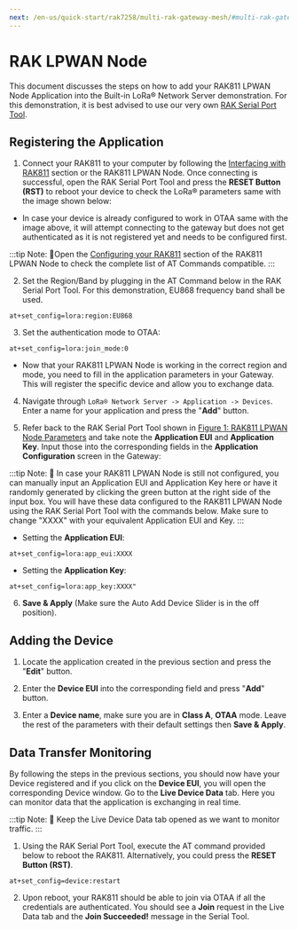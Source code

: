 ```yaml
---
next: /en-us/quick-start/rak7258/multi-rak-gateway-mesh/#multi-rak-gateway-mesh
---
```


# RAK LPWAN Node

This document discusses the steps on how to add your RAK811 LPWAN Node Application into the Built-in LoRa® Network Server demonstration. For this demonstration, it is best advised to use our very own [RAK Serial Port Tool](https://downloads.rakwireless.com/en/LoRa/Tools/).

## Registering the Application

1. Connect your RAK811 to your computer by following the <a href="/en-us/quick-start/rak811/interfacing-with-rak811.html " target="blank">Interfacing with RAK811</a> section or the RAK811 LPWAN Node. Once connecting is successful, open the RAK Serial Port Tool and press the **RESET Button (RST)** to reboot your device to check the LoRa® parameters same with the image shown below:

<rk-img
  src="/assets/images/quick-start-guide/rak7258/6.build-in-lora-server-rak811/rak811-parameters.png"
  width="100%"
  figure-number="1"
  caption="RAK811 LPWAN Node Parameters"
/>

* In case your device is already configured to work in OTAA same with the image above, it will attempt connecting to the gateway but does not get authenticated as it is not registered yet and needs to be configured first.

:::tip Note:
:pencil:Open the <a href="/en-us/quick-start/rak811/configuring-your-rak811.html" target="blank">Configuring your RAK811</a> section of the RAK811 LPWAN Node to check the complete list of AT Commands compatible.
:::

2. Set the Region/Band by plugging in the AT Command below in the RAK Serial Port Tool. For this demonstration, EU868 frequency band shall be used.

```
at+set_config=lora:region:EU868
```

3. Set the authentication mode to OTAA:

```
at+set_config=lora:join_mode:0
```

* Now that your RAK811 LPWAN Node is working in the correct region and mode, you need to fill in the application parameters in your Gateway. This will register the specific device and allow you to exchange data.

4. Navigate through `LoRa® Network Server -> Application -> Devices`. Enter a name for your application and press the "**Add**" button.

<rk-img
  src="/assets/images/quick-start-guide/rak7258/6.build-in-lora-server-rak811/add-application.png"
  width="100%"
  figure-number="2"
  caption="Adding Application"
/>

5. Refer back to the RAK Serial Port Tool shown in [Figure 1: RAK811 LPWAN Node Parameters](#registering-the-application) and take note the **Application EUI** and **Application Key**. Input those into the corresponding fields in the **Application Configuration** screen in the Gateway:

<rk-img
  src="/assets/images/quick-start-guide/rak7258/6.build-in-lora-server-rak811/set-otaa-parameters.png"
  width="100%"
  figure-number="3"
  caption="Adding Application EUI and Key"
/>

:::tip Note:
:pencil: In case your RAK811 LPWAN Node is still not configured, you can manually input an Application EUI and Application Key here or have it randomly generated by clicking the green button at the right side of the input box. You will have these data configured to the RAK811 LPWAN Node using the RAK Serial Port Tool with the commands below. Make sure to change "XXXX" with your equivalent Application EUI and Key.
:::

* Setting the **Application EUI**:

```
at+set_config=lora:app_eui:XXXX
```

* Setting the **Application Key**:

```
at+set_config=lora:app_key:XXXX"
```

6. **Save & Apply** (Make sure the Auto Add Device Slider is in the off position).

## Adding the Device

1. Locate the application created in the previous section and press the "**Edit**" button.

<rk-img
  src="/assets/images/quick-start-guide/rak7258/6.build-in-lora-server-rak811/edit-applications.png"
  width="100%"
  figure-number="4"
  caption="Editing the Application"
/>

2. Enter the **Device EUI** into the corresponding field and press "**Add**" button.

<rk-img
  src="/assets/images/quick-start-guide/rak7258/6.build-in-lora-server-rak811/add-device-in-application.png"
  width="100%"
  figure-number="5"
  caption="Adding Device in the Application"
/>

3. Enter a **Device name**, make sure you are in **Class A**, **OTAA** mode. Leave the rest of the parameters with their default settings then **Save & Apply**.

<rk-img
  src="/assets/images/quick-start-guide/rak7258/6.build-in-lora-server-rak811/edit-device-parameters.png"
  width="100%"
  figure-number="6"
  caption="Editing Device Parameters"
/>

## Data Transfer Monitoring

By following the steps in the previous sections, you should now have your Device registered and if you click on the **Device EUI**, you will open the corresponding Device window. Go to the **Live Device Data** tab. Here you can monitor data that the application is exchanging in real time.

:::tip Note:
:pencil: Keep the Live Device Data tab opened as we want to monitor traffic.
:::

1. Using the RAK Serial Port Tool, execute the AT command provided below to reboot the RAK811. Alternatively, you could press the **RESET Button (RST)**.

```
at+set_config=device:restart
```

2. Upon reboot, your RAK811 should be able to join via OTAA if all the credentials are authenticated. You should see a **Join** request in the Live Data tab and the **Join Succeeded!** message in the Serial Tool.

<rk-img
  src="/assets/images/quick-start-guide/rak7258/6.build-in-lora-server-rak811/data-monitoring.png"
  width="100%"
  figure-number="7"
  caption="Live Device Data Monitoring"
/>